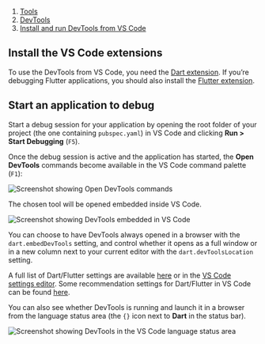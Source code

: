 1.  [Tools](https://docs.flutter.dev/tools)
2.  [DevTools](https://docs.flutter.dev/tools/devtools)
3.  [Install and run DevTools from VS Code](https://docs.flutter.dev/tools/devtools/vscode)

## Install the VS Code extensions

To use the DevTools from VS Code, you need the [Dart extension](https://marketplace.visualstudio.com/items?itemName=Dart-Code.dart-code). If you’re debugging Flutter applications, you should also install the [Flutter extension](https://marketplace.visualstudio.com/items?itemName=Dart-Code.flutter).

## Start an application to debug

Start a debug session for your application by opening the root folder of your project (the one containing `pubspec.yaml`) in VS Code and clicking **Run > Start Debugging** (`F5`).

Once the debug session is active and the application has started, the **Open DevTools** commands become available in the VS Code command palette (`F1`):

![Screenshot showing Open DevTools commands](https://docs.flutter.dev/assets/images/docs/tools/vs-code/vscode_command.png)

The chosen tool will be opened embedded inside VS Code.

![Screenshot showing DevTools embedded in VS Code](https://docs.flutter.dev/assets/images/docs/tools/vs-code/vscode_embedded.png)

You can choose to have DevTools always opened in a browser with the `dart.embedDevTools` setting, and control whether it opens as a full window or in a new column next to your current editor with the `dart.devToolsLocation` setting.

A full list of Dart/Flutter settings are available [here](https://dartcode.org/docs/settings/) or in the [VS Code settings editor](https://code.visualstudio.com/docs/getstarted/settings#_settings-editor). Some recommendation settings for Dart/Flutter in VS Code can be found [here](https://dartcode.org/docs/recommended-settings/).

You can also see whether DevTools is running and launch it in a browser from the language status area (the `{}` icon next to **Dart** in the status bar).

![Screenshot showing DevTools in the VS Code language status area](https://docs.flutter.dev/assets/images/docs/tools/vs-code/vscode_status_bar.png)